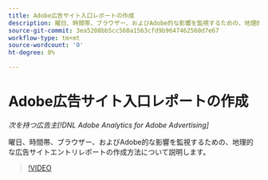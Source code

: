 ```yaml
---
title: Adobe広告サイト入口レポートの作成
description: 曜日、時間帯、ブラウザー、およびAdobe的な影響を監視するための、地理的な広告サイトエントリレポートの作成方法について説明します。
source-git-commit: 3ea5208bb5cc560a1563cfd9b9647462560d7e67
workflow-type: tm+mt
source-wordcount: '0'
ht-degree: 0%

---
```


# Adobe広告サイト入口レポートの作成

*次を持つ広告主[!DNL Adobe Analytics for Adobe Advertising]*

曜日、時間帯、ブラウザー、およびAdobe的な影響を監視するための、地理的な広告サイトエントリレポートの作成方法について説明します。

>[!VIDEO](https://video.tv.adobe.com/v/33921)
